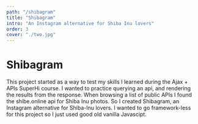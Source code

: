 ```yaml
---
path: "/shibagram"
title: "Shibagram"
intro: "An Instagram alternative for Shiba Inu lovers"
order: 3
cover: "./two.jpg"
---
```


# Shibagram

This project started as a way to test my skills I learned during the Ajax + APIs SuperHi course. I wanted to practice querying an api, and rendering the results from the response. When browsing a list of public APIs I found the shibe.online api for Shiba Inu photos. So I created Shibagram, an Instagram alternative for Shiba-Inu lovers. I wanted to go framework-less for this project so I just used good old vanilla Javascipt.
